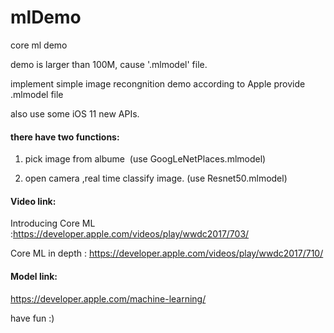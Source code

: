 # mlDemo
core ml demo

demo is larger than 100M, cause '.mlmodel' file.

implement simple image recongnition demo according to Apple provide .mlmodel file

also use some iOS 11 new APIs.


#### there have two functions:

1. pick image from albume  (use GoogLeNetPlaces.mlmodel)

2. open camera ,real time classify image. (use Resnet50.mlmodel)



#### Video link:

Introducing Core ML :https://developer.apple.com/videos/play/wwdc2017/703/

Core ML in depth : https://developer.apple.com/videos/play/wwdc2017/710/

#### Model link:
https://developer.apple.com/machine-learning/

have fun :)
